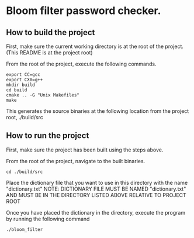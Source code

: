 # Bloom filter password checker.

## How to build the project

First, make sure the current working directory is at the root of the project. (This README is at
 the project root)

From the root of the project, execute the following commands.

```
export CC=gcc
export CXX=g++
mkdir build
cd build
cmake .. -G "Unix Makefiles"
make
```

This generates the source binaries at the following location from the project root, ./build/src

## How to run the project

First, make sure the project has been built using the steps above.

From the root of the project, navigate to the built binaries.

```
cd ./build/src
```

Place the dictionary file that you want to use in this directory with the name "dictionary.txt"
NOTE: DICTIONARY FILE MUST BE NAMED "dictionary.txt" AND MUST BE IN THE DIRECTORY LISTED ABOVE 
  RELATIVE TO PROJECT ROOT

Once you have placed the dictionary in the directory, execute the program by running the following
 command

```
./bloom_filter
```

